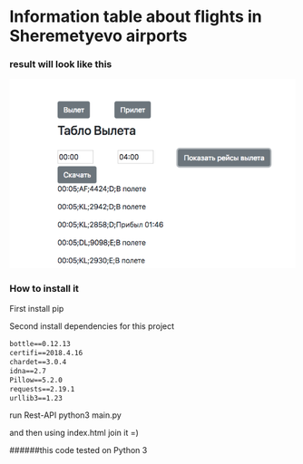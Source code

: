 # Information table about flights in Sheremetyevo airports

### result will look like this
![stack Overflow](https://github.com/inoob26/airport_table/blob/master/preview.png?raw=true)

### How to install it
First install pip

Second install dependencies for this project
```
bottle==0.12.13
certifi==2018.4.16
chardet==3.0.4
idna==2.7
Pillow==5.2.0
requests==2.19.1
urllib3==1.23
```

run Rest-API
python3 main.py

and then using index.html join it =)

######this code tested on Python 3

